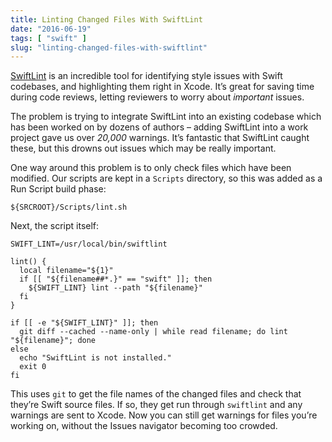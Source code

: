 ```yaml
---
title: Linting Changed Files With SwiftLint
date: "2016-06-19"
tags: [ "swift" ]
slug: "linting-changed-files-with-swiftlint"
---
```


[SwiftLint](https://github.com/realm/SwiftLint) is an incredible tool for identifying style issues with Swift codebases, and highlighting them right in Xcode. It’s great for saving time during code reviews, letting reviewers to worry about _important_ issues.

The problem is trying to integrate SwiftLint into an existing codebase which has been worked on by dozens of authors – adding SwiftLint into a work project gave us over _20,000_ warnings. It’s fantastic that SwiftLint caught these, but this drowns out issues which may be really important.

One way around this problem is to only check files which have been modified. Our scripts are kept in a `Scripts` directory, so this was added as a Run Script build phase:

```
${SRCROOT}/Scripts/lint.sh
```

Next, the script itself:

```
SWIFT_LINT=/usr/local/bin/swiftlint

lint() {
  local filename="${1}"
  if [[ "${filename##*.}" == "swift" ]]; then
    ${SWIFT_LINT} lint --path "${filename}"
  fi
}

if [[ -e "${SWIFT_LINT}" ]]; then
  git diff --cached --name-only | while read filename; do lint "${filename}"; done
else
  echo "SwiftLint is not installed."
  exit 0
fi
```

This uses `git` to get the file names of the changed files and check that they’re Swift source files. If so, they get run through `swiftlint` and any warnings are sent to Xcode. Now you can still get warnings for files you’re working on, without the Issues navigator becoming too crowded.
